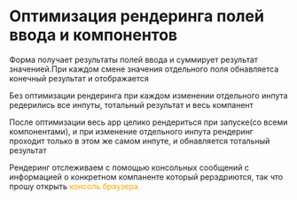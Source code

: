 
<h1>Оптимизация рендеринга полей ввода и компонентов</h1
  
  <p>Форма получает результаты полей ввода и суммирует результат значенией.При каждом смене значения  отдельного поля  обнавляетса конечный результат и отображается</p>
  
  <p>Без оптимизации рендеринга при каждом изменении отдельного инпута редерились все инпуты, тотальный результат и весь компанент </p>
  
  <p>После оптимизации весь app  целико рендериться при запуске(со всеми компонентами), и   при изменение отдельного инпута рендеринг проходит только в этом  же самом инпуте, и обнавляется тотальный результат </p>
  
  <p >Рендеринг отслеживаем с помощью консольных сообщений с информацией о конкретном компаненте который рерэдриются, так что прошу открыть <span style='color: orange;'>консоль браузера</span> </p>
